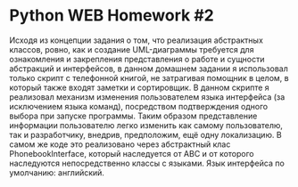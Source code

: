 # Python WEB Homework #2

Исходя из концепции задания о том, что реализация абстрактных классов, ровно, как и создание UML-диаграммы требуется
для ознакомления и закрепления представления о работе и сущности абстракций и интерфейсов, в данном домашнем задании я 
использовал только скрипт с телефонной книгой, не затрагивая помощник в целом, в который также входят заметки и сортировщик.
В данном скрипте я реализовал механизм изменения пользователем языка интерфейса (за исключением языка команд), посредством 
подтверждения одного выбора при запуске программы. Таким образом представление информации пользователю легко изменить как самому пользователю, так и разработчику, внедрив, предположим, ещё одну локализацию. В самом же коде это реализовано через абстрактный клас PhonebookInterface,
который наследуется от ABC и от которого наследуются непосредственно классы с языками. Язык интерфейса по умолчанию: английский.
